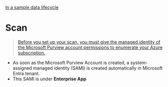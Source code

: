 [In a sample data lifecycle](https://learn.microsoft.com/en-us/purview/governance-roles-permissions#data-asset-lifecycle-example)


# Scan
> [Before you set up your scan, you must give the managed identity of the Microsoft Purview account permissions to enumerate your Azure subscription.](https://learn.microsoft.com/en-us/purview/manage-credentials?wt.mc_id=mspurview_inproduct_scan_msiauth_csadai)
- As soon as the Microsoft Purview Account is created, a system-assigned managed identity (SAMI) is created automatically in Microsoft Entra tenant.
- This SAMI is under **Enterprise App**
